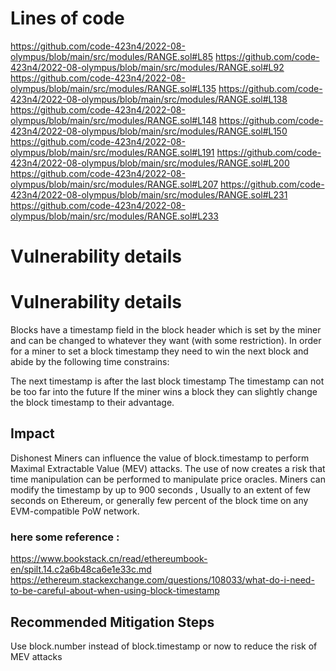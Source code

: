 

# Lines of code

https://github.com/code-423n4/2022-08-olympus/blob/main/src/modules/RANGE.sol#L85 
https://github.com/code-423n4/2022-08-olympus/blob/main/src/modules/RANGE.sol#L92
https://github.com/code-423n4/2022-08-olympus/blob/main/src/modules/RANGE.sol#L135
https://github.com/code-423n4/2022-08-olympus/blob/main/src/modules/RANGE.sol#L138
https://github.com/code-423n4/2022-08-olympus/blob/main/src/modules/RANGE.sol#L148
https://github.com/code-423n4/2022-08-olympus/blob/main/src/modules/RANGE.sol#L150
https://github.com/code-423n4/2022-08-olympus/blob/main/src/modules/RANGE.sol#L191
https://github.com/code-423n4/2022-08-olympus/blob/main/src/modules/RANGE.sol#L200
https://github.com/code-423n4/2022-08-olympus/blob/main/src/modules/RANGE.sol#L207
https://github.com/code-423n4/2022-08-olympus/blob/main/src/modules/RANGE.sol#L231
https://github.com/code-423n4/2022-08-olympus/blob/main/src/modules/RANGE.sol#L233


# Vulnerability details

# Vulnerability details
Blocks have a timestamp field in the block header which is set by the miner and can be changed to whatever they want (with some restriction). In order for a miner to set a block timestamp they need to win the next block and abide by the following time constrains:

The next timestamp is after the last block timestamp
The timestamp can not be too far into the future
If the miner wins a block they can slightly change the block timestamp to their advantage.

## Impact
Dishonest  Miners can influence the value of block.timestamp to perform Maximal Extractable Value (MEV) attacks.
The use of now creates a risk that time manipulation can be performed to manipulate price oracles. Miners can modify the timestamp by up to 900 seconds , Usually to an extent of few seconds on Ethereum, or generally few percent of the block time on any EVM-compatible PoW network.

### here some reference :
https://www.bookstack.cn/read/ethereumbook-en/spilt.14.c2a6b48ca6e1e33c.md
https://ethereum.stackexchange.com/questions/108033/what-do-i-need-to-be-careful-about-when-using-block-timestamp
## Recommended Mitigation Steps
Use block.number instead of  block.timestamp or now to reduce the risk of
MEV attacks